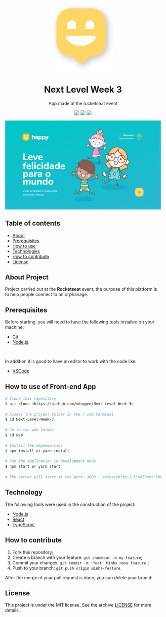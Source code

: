 <p align="center">
  <img src="./web/src/assets/logo-readme.svg" align="center" width="200" alt="Logo projeto">
</p>

<h1 align="center" style="border-bottom:none">Next Level Week 3</h1>
<p align="center">
  App made at the rocketseat event
</p>

<p align="center">  
  <img src="https://img.shields.io/github/languages/count/vduggen/Next-Level-Week-3">
  <img src="https://img.shields.io/github/languages/top/vduggen/Next-Level-Week-3">
  <img src="https://img.shields.io/apm/l/Next-Level-Week-3">
</p>

<p align="center">
  <img src="./web/src/assets/photo-app.jpg" alt="foto da aplicação" />
</p>

## Table of contents

- [About](#Sobre)
- [Prerequisites](#pre-requisitos)
- [How to use](#como-usar)
- [Technologies](#tecnologias)
- [How to contribute](#contribuir)
- [License](#licença)

<h2 id="Sobre">About Project</h2>

Project carried out at the **Rocketseat** event, the purpose of this platform is to help people connect to an orphanage.

<h2 id="pre-requisitos">Prerequisites</h2>

Before starting, you will need to have the following tools installed on your machine: <br />

- [Git](https://git-scm.com)
- [Node.js](https://nodejs.org/en/).

<br />

In addition it is good to have an editor to work with the code like: <br />

- [VSCode](https://code.visualstudio.com/)

<h2 id="como-usar">How to use of Front-end App</h2>

```bash
# Clone this repository
$ git clone <https://github.com/vduggen/Next-Level-Week-3>

# Access the project folder in the / cmd terminal
$ cd Next-Level-Week-3

# Go to the web folder
$ cd web

# Install the dependencies
$ npm install or yarn install

# Run the application in development mode
$ npm start or yarn start

# The server will start at the port: 3000 - access<http://localhost:3000>
```

<h2 id="tecnologias">Technology</h2>

The following tools were used in the construction of the project:

- [Node.js](https://nodejs.org/en/)
- [React](https://pt-br.reactjs.org/)
- [TypeScript](https://www.typescriptlang.org/)

<h2 id="contribuir">How to contribute</h2>

1. Fork this repository;
1. Create a branch with your feature: `git checkout -b my-feature`;
1. Commit your changes: `git commit -m 'feat: Minha nova feature'`;
1. Push to your branch: `git push origin minha-feature`.

After the merge of your pull request is done, you can delete your branch.

<h2 id="licença">License</h2>

This project is under the MIT license. See the archive [LICENSE](LICENSE.md) for more details.

